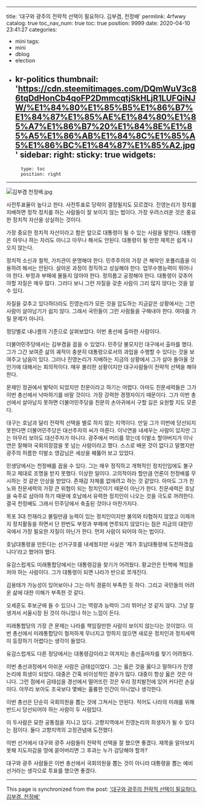 
---
title: '대구와 광주의 전략적 선택이 필요하다. 김부겸, 천정배'
permlink: 4rfwwy
catalog: true
toc_nav_num: true
toc: true
position: 9999
date: 2020-04-10 23:41:27
categories:
- mini
tags:
- mini
- dblog
- election
- kr-politics
thumbnail: 'https://cdn.steemitimages.com/DQmWuV3c86tqDdHonCb4qoFP2DmmcqtjSkHLjR1LUFQiNJW/%E1%84%80%E1%85%B5%E1%86%B7%E1%84%87%E1%85%AE%E1%84%80%E1%85%A7%E1%86%B7%20%E1%84%8E%E1%85%A5%E1%86%AB%E1%84%8C%E1%85%A5%E1%86%BC%E1%84%87%E1%85%A2.jpg'
sidebar:
    right:
        sticky: true
widgets:
    -
        type: toc
        position: right
---


![김부겸 천정배.jpg](https://cdn.steemitimages.com/DQmWuV3c86tqDdHonCb4qoFP2DmmcqtjSkHLjR1LUFQiNJW/%E1%84%80%E1%85%B5%E1%86%B7%E1%84%87%E1%85%AE%E1%84%80%E1%85%A7%E1%86%B7%20%E1%84%8E%E1%85%A5%E1%86%AB%E1%84%8C%E1%85%A5%E1%86%BC%E1%84%87%E1%85%A2.jpg)


사전투표율이 높다고 한다. 사전투표로 당락이 결정될지도 모르겠다. 진영논리가 정치를 지배하면 정작 정치를 하는 사람들이 잘 보이지 않는 법이다. 가장 우려스러운 것은 중요한 정치적 자산을 상실하는 것이다.

가장 중요한 정치적 자산이라고 함은 앞으로 대통령이 될 수 있는 사람을 말한다. 대통령은 아무나 하는 자리도 아니고 아무나 해서도 안된다. 대통령이 될 만한 재목은 쉽게 나오지 않는다.

정치적 소신과 철학, 가치관이 분명해야 한다. 민주주의의 가장 큰 해악인 포퓰리즘을 이용하려 해서는 안된다. 살아온 과정이 정직하고 성실해야 한다. 업무수행능력이 뛰어나야 한다. 부정과 부패에 물들지 않아야 한다. 정의롭고 공정해야 한다. 대통령이 갖추어야할 자질은 매우 많다. 그러다 보니 그런 자질을 갖춘 사람이 그리 많지 않다는 것을 알 수 있다.

자질을 갖추고 있다하더라도 진영논리가 모든 것을 압도하는 지금같은 상황에서는 그런 사람이 살아남기가 쉽지 않다. 그래서 국민들이 그런 사람들을 구해내야 한다. 여야를 가릴 문제가 아니다.

정당별로 내나름의 기준으로 살펴보았다. 이번 총선에 출마한 사람이다.

더불어민주당에서는 김부겸을 꼽을 수 있었다. 민주당 불모지인 대구에서 출마를 했다. 그가 그간 보여준 삶의 궤적이 충분히 대통령으로서의 과업을 수행할 수 있다는 것을 보여주고 남음이 있다. 그러나 진영논리가 지배하는 지금의 상황에서 그가 살아 돌아올 것인가에 대해서는 회의적이다. 매우 불리한 상황이지만 대구사람들이 전략적 선택을 해야 한다.

문재인 정권에서 발탁이 되었지만 친문이라고 하기는 어렵다. 아마도 친문세력들은 그가 이번 총선에서 낙마하기를 바랄 것이다. 가장 강력한 경쟁자이기 때문이다. 그가 이번 총선에서 살아남지 못하면 더불어민주당을 친문의 손아귀에서 구할 길은 요원할 지도 모른다.

대구는 호남과 달리 전략적 선택을 별로 하지 않는 지역이다. 만일 그가 이번에 당선되지 못한다면 더불어민주당은 대선주자의 씨가 마른다. 이낙연을 내세우는 사람이 있지만 그는 아무리 보아도 대선주자가 아니다. 광주에서 머리를 깎는데 이발소 할아버지가 이낙연은 잘해야 국회의장깜을 못 넘는 사람이라고 했다. 스스로 배운 것이 없다고 말했지만 광주의 허름한 이발소 영감님은 세상을 꿰뚫어 보고 있었다.

민생당에서는 천정배를 꼽을 수 있다. 그는 매우 정직하고 개혁적인 정치인임에도 불구하고 제대로 조명을 받지 못했다. 이상한 일이다. 고의적이라 할만큼 언론이 천정배를 무시하는 것 같은 인상을 받았다. 존재감 자체를 없애려고 하는 것 같았다. 아마도 그가 친노와 친문세력의 가장 큰 위협이 되는 정치인이기 때문이 아닌가 한다. 친문세력은 호남을 숙주로 삼아야 하기 때문에 호남에서 유력한 정치인이 나오는 것을 극도로 꺼려한다. 결국 천정배도 그래서 민주당에서 축출된 것이나 마찬가지다.

목포 3대 천재라고 불릴만큼 능력이 있는 정치인이지만 불의와 타협하지 않았고 이제까지 정치활동을 하면서 단 한번도 부정과 부패에 연루되지 않았다는 점은 지금의 대한민국에서 가장 필요한 자질이 아닌가 한다. 먼저 사람이 되어야 하는 법이다.

호남대통령을 만든다는 선거구호를 내세웠지만 사실은 ‘제가 호남대통령에 도전하겠습니다’라고 했어야 했다.

유감스럽게도 미래통합당에서는 대통령감을 찾기가 어려웠다. 황교안은 탄핵에 책임을 저야 하는 사람이다. 그가 대통령이 되면 나라가 반으로 쪼개진다.

김용태가 가능성이 있어보이나 그는 아직 경륜이 부족한 듯 하다. 그리고 국민들의 어려운 삶에 대한 이해가 부족한 것 같다.

오세훈도 후보군에 들 수 있으나 그는 역량과 능력이 그리 뛰어난 것 같지 않다. 그냥 잘생겨서 서울시장 된 것이 아니었나 하는 느낌이 든다.

미래통합당의 가장 큰 문제는 나라를 책임질만한 사람이 보이지 않는다는 것이었다. 이번 총선에서 미래통합당이 철저하게 무너지고 망하지 않으면 새로운 정치인과 정치세력이 등장하기 어렵다는 생각이 들었다.

유감스럽게도 다른 정당에서는 대통령감이라고 여겨지는 총선출마자를 찾기 어려웠다.

이번 총선과정에서 아쉬운 사람은 금태섭이었다. 그는 옳은 것을 옳다고 말하다가 진영논리에 희생이 되었다. 대중은 간혹 비이성적인 경우가 많다. 대중이 항상 옳은 것은 아니다. 그런 점에서 금태섭을 경선에서 떨어뜨린 것은 우리 정치발전에 있어 커다란 손실이다. 아무리 보아도 조국보다 몇배는 훌륭한 인간이 아니었나 생각한다.

이번 총선은 단순히 국회의원을 뽑는 것에 그쳐서는 안된다. 적어도 나라의 미래를 위해 반드시 당선되어야 하는 사람이 두 사람있다.

이 두사람은 묘한 공통점을 지니고 있다. 고향지역에서 진영논리의 희생자가 될 수 있다는 점이다. 둘다 고향지역의 고정관념에 도전했다.

이번 선거에서 대구와 광주 사람들이 전략적 선택을 잘 했으면 좋겠다. 재목을 알아보지 못해 지도자감을 땅에 묻어버리면 그 후과는 누가 감당해야 할까?

대구와 광주 사람들은 이번 총선에서 국회의원을 뽑는 것이 아니라 대통령을 뽑는 예비선거라는 생각으로 투표를 했으면 좋겠다.

- - -

This page is synchronized from the post: ['대구와 광주의 전략적 선택이 필요하다. 김부겸, 천정배'](https://steemit.com/@oldstone/4rfwwy)
